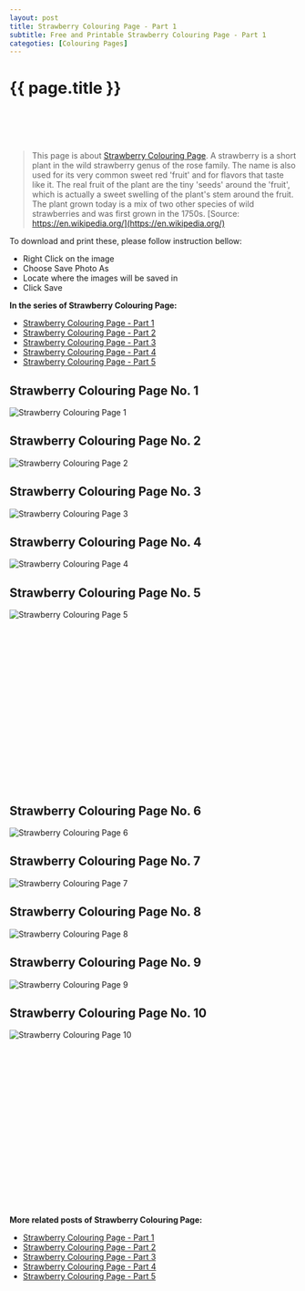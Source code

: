 ```yaml
---
layout: post
title: Strawberry Colouring Page - Part 1
subtitle: Free and Printable Strawberry Colouring Page - Part 1
categoties: [Colouring Pages]
---
```

{{ page.title }}
================
<script async src="//pagead2.googlesyndication.com/pagead/js/adsbygoogle.js"></script><!-- UnderTitleAds --> <ins class="adsbygoogle" style="display:inline-block;width:468px;height:60px" data-ad-client="ca-pub-6753140515841889" data-ad-slot="4010138290"></ins><script> (adsbygoogle = window.adsbygoogle || []).push({}); </script>

> This page is about [Strawberry Colouring Page](https://freecoloringpages.github.io/). A strawberry is a short plant in the wild strawberry genus of the rose family. The name is also used for its very common sweet red 'fruit' and for flavors that taste like it. The real fruit of the plant are the tiny 'seeds' around the 'fruit', which is actually a sweet swelling of the plant's stem around the fruit. The plant grown today is a mix of two other species of wild strawberries and was first grown in the 1750s. [Source: https://en.wikipedia.org/](https://en.wikipedia.org/)

To download and print these, please follow instruction bellow:
* Right Click on the image 
* Choose Save Photo As 
* Locate where the images will be saved in 
* Click Save

**In the series of Strawberry Colouring Page:**

* [Strawberry Colouring Page - Part 1](https://freecoloringpages.github.io/2017/12/05/Strawberry-Colouring-Page-part-1.html)
* [Strawberry Colouring Page - Part 2](https://freecoloringpages.github.io/2017/12/05/Strawberry-Colouring-Page-part-2.html)
* [Strawberry Colouring Page - Part 3](https://freecoloringpages.github.io/2017/12/05/Strawberry-Colouring-Page-part-3.html)
* [Strawberry Colouring Page - Part 4](https://freecoloringpages.github.io/2017/12/05/Strawberry-Colouring-Page-part-4.html)
* [Strawberry Colouring Page - Part 5](https://freecoloringpages.github.io/2017/12/05/Strawberry-Colouring-Page-part-5.html)

## Strawberry Colouring Page No. 1
![Strawberry Colouring Page 1](https://freecoloringpages.github.io/img3/Strawberry-Colouring-Page%20(1).jpg "Strawberry Colouring Page 1")

## Strawberry Colouring Page No. 2
![Strawberry Colouring Page 2](https://freecoloringpages.github.io/img3/Strawberry-Colouring-Page%20(2).jpg "Strawberry Colouring Page 2")

## Strawberry Colouring Page No. 3
![Strawberry Colouring Page 3](https://freecoloringpages.github.io/img3/Strawberry-Colouring-Page%20(3).jpg "Strawberry Colouring Page 3")

## Strawberry Colouring Page No. 4
![Strawberry Colouring Page 4](https://freecoloringpages.github.io/img3/Strawberry-Colouring-Page%20(4).jpg "Strawberry Colouring Page 4")

## Strawberry Colouring Page No. 5
![Strawberry Colouring Page 5](https://freecoloringpages.github.io/img3/Strawberry-Colouring-Page%20(5).jpg "Strawberry Colouring Page 5")

<script async src="//pagead2.googlesyndication.com/pagead/js/adsbygoogle.js"></script><!-- Texxtonly --><ins class="adsbygoogle" style="display:inline-block;width:336px;height:280px" data-ad-client="ca-pub-6753140515841889" data-ad-slot="3207852233"></ins><script>(adsbygoogle = window.adsbygoogle || []).push({}); </script>

## Strawberry Colouring Page No. 6
![Strawberry Colouring Page 6](https://freecoloringpages.github.io/img3/Strawberry-Colouring-Page%20(6).jpg "Strawberry Colouring Page 6")

## Strawberry Colouring Page No. 7
![Strawberry Colouring Page 7](https://freecoloringpages.github.io/img3/Strawberry-Colouring-Page%20(7).jpg "Strawberry Colouring Page 7")

## Strawberry Colouring Page No. 8
![Strawberry Colouring Page 8](https://freecoloringpages.github.io/img3/Strawberry-Colouring-Page%20(8).jpg "Strawberry Colouring Page 8")

## Strawberry Colouring Page No. 9
![Strawberry Colouring Page 9](https://freecoloringpages.github.io/img3/Strawberry-Colouring-Page%20(9).jpg "Strawberry Colouring Page 9")

## Strawberry Colouring Page No. 10
![Strawberry Colouring Page 10](https://freecoloringpages.github.io/img3/Strawberry-Colouring-Page%20(10).jpg "Strawberry Colouring Page 10")

<script async src="//pagead2.googlesyndication.com/pagead/js/adsbygoogle.js"></script><!-- Texxtonly --><ins class="adsbygoogle" style="display:inline-block;width:336px;height:280px" data-ad-client="ca-pub-6753140515841889" data-ad-slot="3207852233"></ins><script>(adsbygoogle = window.adsbygoogle || []).push({}); </script>

**More related posts of Strawberry Colouring Page:**

* [Strawberry Colouring Page - Part 1](https://freecoloringpages.github.io/2017/12/05/Strawberry-Colouring-Page-part-1.html)
* [Strawberry Colouring Page - Part 2](https://freecoloringpages.github.io/2017/12/05/Strawberry-Colouring-Page-part-2.html)
* [Strawberry Colouring Page - Part 3](https://freecoloringpages.github.io/2017/12/05/Strawberry-Colouring-Page-part-3.html)
* [Strawberry Colouring Page - Part 4](https://freecoloringpages.github.io/2017/12/05/Strawberry-Colouring-Page-part-4.html)
* [Strawberry Colouring Page - Part 5](https://freecoloringpages.github.io/2017/12/05/Strawberry-Colouring-Page-part-5.html)

